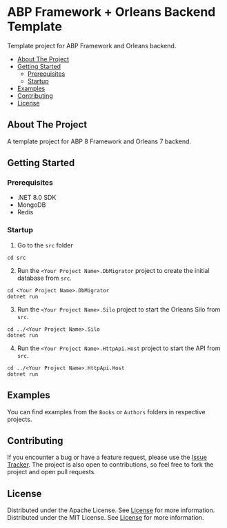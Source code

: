 # ABP Framework + Orleans Backend Template

Template project for ABP Framework and Orleans backend.

- [About The Project](#about-the-project)
- [Getting Started](#getting-started)
    - [Prerequisites](#prerequisites)
    - [Startup](#startup)
- [Examples](#examples)
- [Contributing](#contributing)
- [License](#license)

## About The Project

A template project for ABP 8 Framework and Orleans 7 backend.
## Getting Started

### Prerequisites

- .NET 8.0 SDK
- MongoDB
- Redis

### Startup

1. Go to the `src` folder
```shell
cd src
```
2. Run the `<Your Project Name>.DbMigrator` project to create the initial database from `src`.
```shell
cd <Your Project Name>.DbMigrator
dotnet run
```
3. Run the `<Your Project Name>.Silo` project to start the Orleans Silo from `src`.
```shell
cd ../<Your Project Name>.Silo
dotnet run
```
4. Run the `<Your Project Name>.HttpApi.Host` project to start the API from `src`.
```shell
cd ../<Your Project Name>.HttpApi.Host
dotnet run
```

## Examples

You can find examples from the `Books` or `Authors` folders in respective projects.

## Contributing

If you encounter a bug or have a feature request, please use the [Issue Tracker](https://github.com/AElfProject/aelf-dapp-factory/issues/new). The project is also open to contributions, so feel free to fork the project and open pull requests.

## License

Distributed under the Apache License. See [License](LICENSE) for more information.
Distributed under the MIT License. See [License](LICENSE) for more information.
